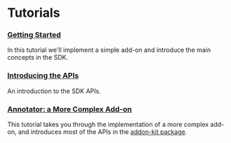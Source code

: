 # Tutorials #

### [Getting Started](dev-guide/addon-development/getting-started.html) ###
In this tutorial we'll implement a simple add-on and introduce the main
concepts in the SDK.

### [Introducing the APIs](dev-guide/addon-development/api-intro.html) ###
An introduction to the SDK APIs.

### [Annotator: a More Complex Add-on](dev-guide/addon-development/annotator/annotator.html) ###
This tutorial takes you through the implementation of a more complex add-on,
and introduces most of the APIs in the [addon-kit package](#package/addon-kit).
